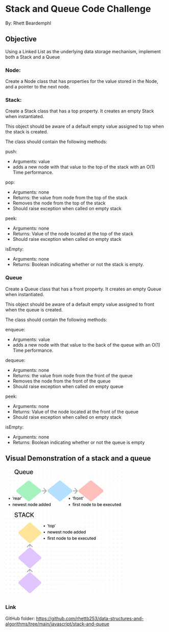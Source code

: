 # Stack and Queue Code Challenge

By: Rhett Beardemphl

## Objective

Using a Linked List as the underlying data storage mechanism, implement both a Stack and a Queue

### Node:

Create a Node class that has properties for the value stored in the Node, and a pointer to the next node.

### Stack:

Create a Stack class that has a top property. It creates an empty Stack when instantiated.

This object should be aware of a default empty value assigned to top when the stack is created.

The class should contain the following methods:

push:

- Arguments: value
- adds a new node with that value to the top of the stack with an O(1) Time performance.

pop:

- Arguments: none
- Returns: the value from node from the top of the stack
- Removes the node from the top of the stack
- Should raise exception when called on empty stack

peek:

- Arguments: none
- Returns: Value of the node located at the top of the stack
- Should raise exception when called on empty stack

isEmpty:

- Arguments: none
- Returns: Boolean indicating whether or not the stack is empty.

### Queue

Create a Queue class that has a front property. It creates an empty Queue when instantiated.

This object should be aware of a default empty value assigned to front when the queue is created.

The class should contain the following methods:

enqueue:

- Arguments: value
- adds a new node with that value to the back of the queue with an O(1) Time performance.

dequeue:

- Arguments: none
- Returns: the value from node from the front of the queue
- Removes the node from the front of the queue
- Should raise exception when called on empty queue

peek:
- Arguments: none
- Returns: Value of the node located at the front of the queue
- Should raise exception when called on empty stack


isEmpty:

- Arguments: none
- Returns: Boolean indicating whether or not the queue is empty

## Visual Demonstration of a stack and a queue

![stack and queue visualization](sqviz.png)

### Link

GitHub folder:
https://github.com/rhettb253/data-structures-and-algorithms/tree/main/javascript/stack-and-queue
